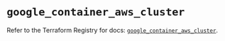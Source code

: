 # `google_container_aws_cluster`

Refer to the Terraform Registry for docs: [`google_container_aws_cluster`](https://registry.terraform.io/providers/hashicorp/google/6.13.0/docs/resources/container_aws_cluster).

